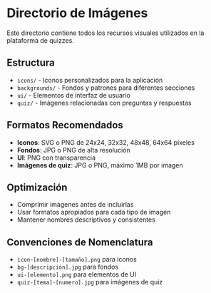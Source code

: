 # Directorio de Imágenes

Este directorio contiene todos los recursos visuales utilizados en la plataforma de quizzes.

## Estructura

- `icons/` - Iconos personalizados para la aplicación
- `backgrounds/` - Fondos y patrones para diferentes secciones
- `ui/` - Elementos de interfaz de usuario
- `quiz/` - Imágenes relacionadas con preguntas y respuestas

## Formatos Recomendados

- **Iconos**: SVG o PNG de 24x24, 32x32, 48x48, 64x64 píxeles
- **Fondos**: JPG o PNG de alta resolución
- **UI**: PNG con transparencia
- **Imágenes de quiz**: JPG o PNG, máximo 1MB por imagen

## Optimización

- Comprimir imágenes antes de incluirlas
- Usar formatos apropiados para cada tipo de imagen
- Mantener nombres descriptivos y consistentes

## Convenciones de Nomenclatura

- `icon-[nombre]-[tamaño].png` para iconos
- `bg-[descripción].jpg` para fondos
- `ui-[elemento].png` para elementos de UI
- `quiz-[tema]-[numero].jpg` para imágenes de quiz
